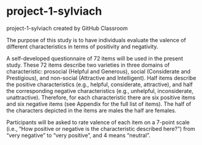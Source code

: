 # project-1-sylviach
project-1-sylviach created by GitHub Classroom

The purpose of this study is to have individuals evaluate the valence of different characteristics 
in terms of positivity and negativity.

A self-developed questionnaire of 72 items will be used in the present study. These 72 items
describe two varieties in three domains of characteristic: prosocial (Helpful and Generous),
social (Considerate and Prestigious), and non-social (Attractive and Intelligent). Half items
describe the positive characteristics (e.g., helpful, considerate, attractive), and half the
corresponding negative characteristics (e.g., unhelpful, inconsiderate, unattractive). Therefore,
for each characteristic there are six positive items and six negative items (see Appendix for the
full list of items). The half of the characters depicted in the items are males the half are
females.

Participants will be asked to rate valence of each item on a 7-point scale (i.e., “How
positive or negative is the characteristic described here?”) from “very negative” to “very
positive”, and 4 means “neutral”.
